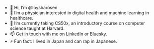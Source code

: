 - 👋 Hi, I’m @loysharosen
- 👀 I’m a physician interested in digital health and machine learning in healthcare.
- 🌱 I’m currently taking CS50x, an introductory course on computer science taught at Harvard.
- 📫 Get in touch with me on [LinkedIn](https://www.linkedin.com/in/felix-loysha-ros%C3%A9n-7b353289/) or [Bluesky](https://bsky.app/profile/loysharosen.bsky.social).
- ⚡ Fun fact: I lived in Japan and can rap in Japanese.

<!---
loysharosen/loysharosen is a ✨ special ✨ repository because its `README.md` (this file) appears on your GitHub profile.
You can click the Preview link to take a look at your changes.
--->
